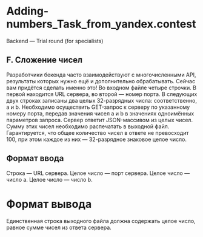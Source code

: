 # Adding-numbers_Task_from_yandex.contest
Backend — Trial round (for specialists)
## F. Сложение чисел
Разработчики бекенда часто взаимодействуют с многочисленными API, результаты которых нужно ещё и дополнительно обрабатывать. Сейчас вам придётся сделать именно это!
Во входном файле четыре строчки. В первой находится URL сервера, во второй — номер порта. В следующих двух строках записаны два целых 32-разрядных числа: соответственно, a и b. Необходимо осуществить GET-запрос к серверу по указанному номеру порта, передав значения чисел a и b в значениях одноимённых параметров запроса. Сервер ответит JSON-массивом из целых чисел. Сумму этих чисел необходимо распечатать в выходной файл.
Гарантируется, что общее количество чисел в ответе не превосходит 100, при этом каждое из них — 32-разрядное знаковое целое число.

## Формат ввода
Строка — URL сервера.
Целое число — порт сервера.
Целое число — число a.
Целое число — число b.
#  Формат вывода
Единственная строка выходного файла должна содержать целое число, равное сумме чисел из ответа сервера.
